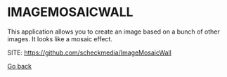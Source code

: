# IMAGEMOSAICWALL

 This application allows you to create an image based
 on a bunch of other images. It looks like a mosaic
 effect.

 SITE: https://github.com/scheckmedia/ImageMosaicWall

 [Go back](https://portable-linux-apps.github.io/apps.html)

